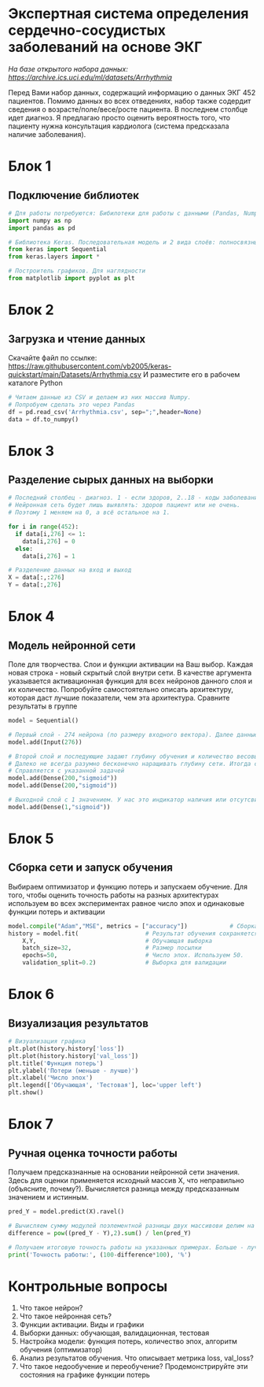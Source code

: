 # Экспертная система определения сердечно-сосудистых заболеваний на основе ЭКГ
*На базе открытого набора данных: https://archive.ics.uci.edu/ml/datasets/Arrhythmia*

Перед Вами набор данных, содержащий информацию о данных ЭКГ 452 пациентов. Помимо данных во всех отведениях, набор также содердит сведения о возрасте/поле/весе/росте пациента. В последнем столбце идет диагноз. Я предлагаю просто оценить вероятность того, что пациенту нужна консультация кардиолога (система предсказала наличие заболевания).

# Блок 1
## Подключение библиотек

``` python
# Для работы потребуются: Бибилотеки для работы с данными (Pandas, Numpy)
import numpy as np
import pandas as pd

# Библиотека Keras. Последовательная модель и 2 вида слоёв: полносвязный и активационный
from keras import Sequential
from keras.layers import *

# Построитель графиков. Для наглядности
from matplotlib import pyplot as plt
``` 

# Блок 2
## Загрузка и чтение данных
Скачайте файл по ссылке: https://raw.githubusercontent.com/vb2005/keras-quickstart/main/Datasets/Arrhythmia.csv
И разместите его в рабочем каталоге Python

``` python
# Читаем данные из CSV и делаем из них массив Numpy.
# Попробуем сделать это через Pandas
df = pd.read_csv('Arrhythmia.csv', sep=";",header=None)
data = df.to_numpy()
```

# Блок 3
## Разделение сырых данных на выборки
``` python
# Последний столбец - диагноз. 1 - если здоров, 2..18 - коды заболеваний.
# Нейронная сеть будет лишь выявлять: здоров пациент или не очень.
# Поэтому 1 меняем на 0, а всё остальное на 1.

for i in range(452):
  if data[i,276] <= 1:
    data[i,276] = 0
  else:
    data[i,276] = 1
```
``` python
# Разделение данных на вход и выход
X = data[:,:276]
Y = data[:,276]
```
# Блок 4
## Модель нейронной сети

Поле для творчества. Слои и функции активации на Ваш выбор. Каждая новая строка - новый скрытый слой внутри сети. В качестве аргумента указывается активационная функция для всех нейронов данного слоя и их количество. Попробуйте самостоятельно описать архитектуру, которая даст лучшие показатели, чем эта архитектура. Сравните результаты в группе

``` python
model = Sequential()

# Первый слой - 274 нейрона (по размеру входного вектора). Далее данные приводятся при помощи функции активации Sigmoid
model.add(Input(276))

# Второй слой и последующие задают глубину обучения и количество весовых коэфициентов.
# Далеко не всегда разумно бесконечно наращивать глубину сети. Итогда сеть и из 2х слоёв
# Справляется с указанной задачей
model.add(Dense(200,"sigmoid"))
model.add(Dense(200,"sigmoid"))

# Выходной слой с 1 значением. У нас это индикатор наличия или отсутсвия заболевания
model.add(Dense(1,"sigmoid"))
```

# Блок 5
## Сборка сети и запуск обучения
Выбираем оптимизатор и функцию потерь и запускаем обучение. Для того, чтобы оценить точность работы на разных архитектурах используем во всех экспериментах равное число эпох и одинаковые функции потерь и активации

``` python
model.compile("Adam","MSE", metrics = ["accuracy"])            # Сборка графа. Указание оптимизатора и функции потерь
history = model.fit(                   # Результат обучения сохраняется в переменную history
    X,Y,                               # Обучающая выборка
    batch_size=32,                     # Размер посылки
    epochs=50,                         # Число эпох. Используем 50.
    validation_split=0.2)              # Выборка для валидации
```

# Блок 6
## Визуализация результатов
``` python
# Визуализация графика
plt.plot(history.history['loss'])
plt.plot(history.history['val_loss'])
plt.title('Функция потерь')
plt.ylabel('Потери (меньше - лучше)')
plt.xlabel('Число эпох')
plt.legend(['Обучающая', 'Тестовая'], loc='upper left')
plt.show()
```
# Блок 7
## Ручная оценка точности работы
Получаем предсказнанные на основании нейронной сети значения. Здесь для оценки применяется исходный массив X, что неправильно (объясните, почему?). Вычисляется разница между предсказанным значением и истинным.
``` python
pred_Y = model.predict(X).ravel()

# Вычисляем сумму модулей поэлементной разницы двух массивови делим на количество примеров
difference = pow((pred_Y - Y),2).sum() / len(pred_Y)

# Получаем итоговую точность работы на указанных примерах. Больше - лучше
print('Точность работы:', (100-difference*100), '%')
```

# Контрольные вопросы

1. Что такое нейрон?
2. Что такое нейронная сеть?
3. Функции активации. Виды и графики
4. Выборки данных: обучающая, валидационная, тестовая
5. Настройка модели: функция потерь, количество эпох, алгоритм обучения (оптимизатор)
6. Анализ результатов обучения. Что описывает метрика loss, val_loss?
7. Что такое недообучение и переобучение? Продемонстрируйте эти состояния на графике функции потерь
